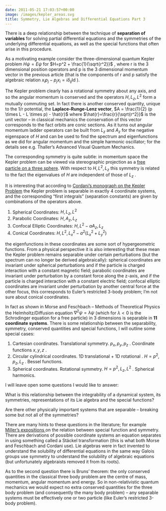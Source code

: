 ```yaml
---
date: 2011-05-21 17:03:57+00:00
image: /images/kepler_areas.svg
title: Symmetry, Lie Algebras and Differential Equations Part 3
---
```


There is a deep relationship between the technique of **separation of variables** for solving partial differential equations and the symmetries of the underlying differential equations, as well as the special functions that often arise in this procedure.


<!--more-->


As a motivating example consider the three-dimensional quantum Kepler problem  $H \psi = E \psi$  for  $H=p^2 + \frac{1}{\sqrt{r^2}}$ , where r is the 3 dimensional position operators and p is the 3 dimensional momentum vector in the previous article (that is the components of r and p satisfy the algebraic relation  $x_ip_j-p_jx_i = i \delta_{ij} \mbox{Id}$ ).


The Kepler problem clearly has a rotational symmetry about any axis, and so the angular momentum is conserved and the operators  $H, L_z, L^2$  form a mutually commuting set. In fact there is another conserved quantity, unique to the 1/r potential, the **Laplace-Runge-Lenz vector**,  $A = \frac{1}{2} (p \times L - L \times p) - \hat{r}$  where  $\hat{r}=\frac{r}{\sqrt{r^2}}$  is the unit vector – in classical mechanics the conservation of this vector corresponds to the fact orbits are conic sections. As it turns out angular momentum ladder operators can be built from  $L_z$  and  $A_z$  for the negative eigenspace of  $H$  and can be used to find the spectrum and eigenfunctions as we did for angular momentum and the simple harmonic oscillator; for the details see e.g. Thaller’s Advanced Visual Quantum Mechanics.


The corresponding symmetry is quite subtle: in momentum space the Kepler problem can be viewed via stereographic projection as a [free particle on a three sphere](http://rmp.aps.org/abstract/RMP/v38/i2/p330_1). With respect to  $H,L^2,L_z$  this symmetry is related to the fact the eigenvalues of  $H$  are independent of those of  $L_z$ .


It is interesting that according to [Cordani’s monograph on the Kepler Problem](http://books.google.com.au/books?id=RiQJQjOwU3sC&pg=PA444&lpg=PA444&dq=cordani+kepler+problem&source=bl&ots=bidhP5rtWy&sig=ygPfbbbFgyhJtykBL2_n6T4Vskw&hl=en&ei=K73XTcC3IoXAsAPjmLS5Bw&sa=X&oi=book_result&ct=result&resnum=1&ved=0CBgQ6AEwAA#v=onepage&q&f=false) the Kepler problem is separable in exactly 4 coordinate systems, and the corresponding “first integrals” (separation constants) are given by combinations of the operators above.




1.  Spherical Coordinates:  $H,L_z,L^2$
1.  Parabolic Coordinates:  $H,A_z,L_z$
1.  Confocal Elliptic Coordinates:  $H,L^2-a A_z,L_z$
1.  Conical Coordinates:  $H,L^2, L_x^2 - a^2(L_x^2+L_y^2)$



the eigenfunctions in these coordinates are some sort of hypergeometric functions. From a physical perspective it is also interesting that these mean the Kepler problem remains separable under certain perturbations (but the spectrum can no longer be derived algebraically): spherical coordinates are invariant under spherical perturbations and if the particle is charged interaction with a constant magnetic field; parabolic coordinates are invariant under perturbation by a constant force along the z-axis, and if the particle is charged interaction with a constant electric field; confocal elliptic coordinates are invariant under perturbation by another central force at the other focus, this corresponds to Euler’s restricted 3-body problem; I’m not sure about conical coordinates.


In fact as shown in Morse and Feschbach – Methods of Theoretical Physics the Helmholtz/Diffusion equation  $\nabla^2 \psi = \lambda \psi$  (which for  $\lambda < 0$  is the Schrodinger equation for a free particle) in 3 dimensions is separable in **11 coordinate systems**. There is some relationship between the separability, symmetry, conserved quantities and special functions, I will outline some special cases:




1.  Cartesian coordinates. Translational symmetry.  $p_x,p_y,p_z$ . Coordinate functions  $x,y,z$ .
1.  Circular cylindrical coordinates. 1D translational + 1D rotational .  $H=p^2,p_z,L_z$ . Bessel functions.
1.  Spherical coordinates. Rotational symmetry.  $H=p^2,L_z,L^2$ . Spherical harmonics.



I will leave open some questions I would like to answer:


What is this relationship between the integrability of a dynamical system, its symmetries, representations of its Lie algebra and the special functions?


Are there other physically important systems that are separable – breaking some but not all of the symmetries?


There are many hints to these questions in the literature; for example [Miller’s expositions ](http://www.ima.umn.edu/%7Emiller/separationofvariables.html)on the relation between special function and symmetry. There are derivations of possible coordinate systems an equation separates in using something called a Stäckel transformation (this is what both Morse and Feschbach and Cordani use). Lie algebras were in fact invented to understand the solubility of differential equations in the same way Galois groups use symmetry to understand the solubility of algebraic equations (but unfortunately algebraists removed it from its roots).


As to the second question there is Bruns’ theorem: the only conserved quantities in the classical three body problem are the centre of mass, momentum, angular momentum and energy. So in non-relativistic quantum mechanics we would expect no extra conserved quantities for the three body problem (and consequently the many body problem) – any separable systems must be effectively one or two particle (like Euler’s restricted 3-body problem).